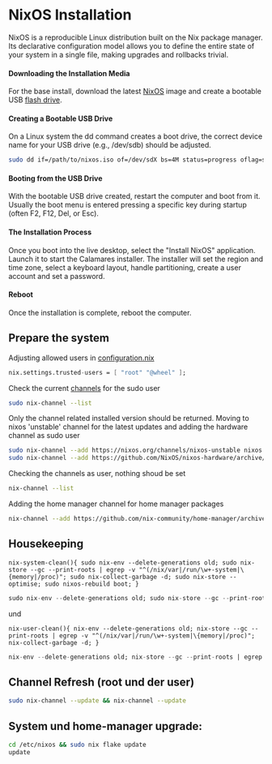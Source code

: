 # NixOS Installation

NixOS is a reproducible Linux distribution built on the Nix package manager. Its declarative configuration model allows you to define the entire state of your system in a single file, making upgrades and rollbacks trivial.

#### Downloading the Installation Media

For the base install, download the latest [NixOS](https://nixos.org/download/#download-nixos) image and create a bootable USB [flash drive](https://nixos.org/manual/nixos/stable/index.html#sec-booting-from-usb).

#### Creating a Bootable USB Drive

On a Linux system the dd command creates a boot drive, the correct device name for your USB drive (e.g., /dev/sdb) should be adjusted.

```sh
sudo dd if=/path/to/nixos.iso of=/dev/sdX bs=4M status=progress oflag=sync
```

#### Booting from the USB Drive
With the bootable USB drive created, restart the computer and boot from it. Usually the boot menu is entered pressing a specific key during startup (often F2, F12, Del, or Esc).

#### The Installation Process
Once you boot into the live desktop, select the "Install NixOS" application. Launch it to start the Calamares installer. The installer will set the region and time zone, select a keyboard layout, handle partitioning, create a user account and set a password.

#### Reboot
Once the installation is complete, reboot the computer.

## Prepare the system

Adjusting allowed users in [configuration.nix](https://nixos.org/manual/nixos/stable/options.html#opt-nix.settings.allowed-users)

```nix
nix.settings.trusted-users = [ "root" "@wheel" ];
```

Check the current [channels](https://jorel.dev/NixOS4Noobs/channels) for the sudo user

```sh
sudo nix-channel --list
```

Only the channel related installed version should be returned. Moving to nixos 'unstable' channel for the latest updates and adding the hardware channel as sudo user

```sh
sudo nix-channel --add https://nixos.org/channels/nixos-unstable nixos
sudo nix-channel --add https://github.com/NixOS/nixos-hardware/archive/master.tar.gz nixos-hardware
```

Checking the channels as user, nothing shoud be set

```sh
nix-channel --list
```

Adding the home manager channel for home manager packages

```sh
nix-channel --add https://github.com/nix-community/home-manager/archive/master.tar.gz home-manager
```

## Housekeeping

`nix-system-clean(){ sudo nix-env --delete-generations old; sudo nix-store --gc --print-roots | egrep -v "^(/nix/var|/run/\w+-system|\{memory|/proc)"; sudo nix-collect-garbage -d; sudo nix-store --optimise; sudo nixos-rebuild boot; }`

```nix
sudo nix-env --delete-generations old; sudo nix-store --gc --print-roots | egrep -v "^(/nix/var|/run/\w+-system|\{memory|/proc)"; sudo nix-collect-garbage -d; sudo nix-store --optimise; sudo nixos-rebuild boot;
```
und

`nix-user-clean(){ nix-env --delete-generations old; nix-store --gc --print-roots | egrep -v "^(/nix/var|/run/\w+-system|\{memory|/proc)"; nix-collect-garbage -d; }`

```nix
nix-env --delete-generations old; nix-store --gc --print-roots | egrep -v "^(/nix/var|/run/\w+-system|\{memory|/proc)"; nix-collect-garbage -d;
```

## Channel Refresh (root und der user)

```sh
sudo nix-channel --update && nix-channel --update
```

## System und home-manager upgrade:

```sh
cd /etc/nixos && sudo nix flake update
update
```
